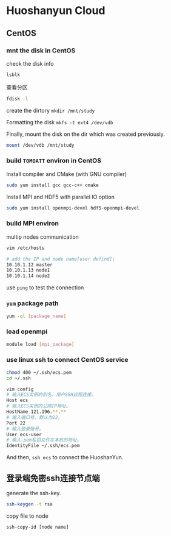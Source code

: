 

# Huoshanyun Cloud

## CentOS

### mnt the disk in CentOS

check the disk info

```bash
lsblk
```

查看分区

```bash
fdisk -l
```

create the dirtory `mkdir /mnt/study`

Formatting the disk `mkfs -t ext4 /dev/vdb`

Finally, mount the disk on the dir which was created previously.

```bash
mount /dev/vdb /mnt/study
```

### build `TOMOATT` environ in CentOS

Install compiler and CMake (with GNU compiler)

```bash
sudo yum install gcc gcc-c++ cmake
```

Install MPI and HDF5 with parallel IO option

```bash
sudo yum install openmpi-devel hdf5-openmpi-devel
```

### build MPI environ 

multip nodes communication

```bash
vim /etc/hosts

# add the IP and node name[user defind]\
10.10.1.12 master
10.10.1.13 node1
10.10.1.14 node2
```

use `ping` to test the connection

### `yum` package path

```bash
yum -ql [package_name]
```

### load openmpi

```bash
module load [mpi_package]
```

### use linux ssh to connect CentOS service

```bash
chmod 400 ~/.ssh/ecs.pem
cd ~/.ssh

vim config
# 输入ECS实例的别名，用户SSH远程连接。
Host ecs
# 输入ECS实例的公网IP地址。
HostName 121.196.**.**
# 输入端口号，默认为22。
Port 22
# 输入登录账号。
User ecs-user
# 输入.pem私钥文件在本机的地址。
IdentityFile ~/.ssh/ecs.pem
```

And then, `ssh ecs` to connect the HuoshanYun.

## 登录端免密ssh连接节点端

generate the ssh-key.

```bash
ssh-keygen -t rsa
```

copy file to node

```bash
ssh-copy-id [node name]
```
